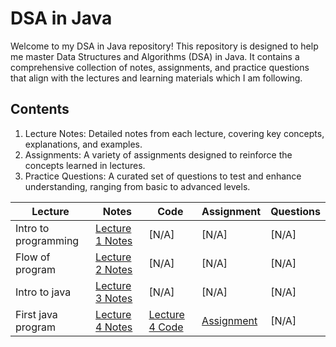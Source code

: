 # DSA in Java

Welcome to my DSA in Java repository! This repository is designed to help me master Data Structures and Algorithms (DSA) in Java. It contains a comprehensive collection of notes, assignments, and practice questions that align with the lectures and learning materials which I am following.

## Contents
1. Lecture Notes: Detailed notes from each lecture, covering key concepts, explanations, and examples.
2. Assignments: A variety of assignments designed to reinforce the concepts learned in lectures.
3. Practice Questions: A curated set of questions to test and enhance understanding, ranging from basic to advanced levels.

| Lecture | Notes                                      | Code                            | Assignment                                      | Questions                                      |
|---------|--------------------------------------------|---------------------------------|------------------------------------------------|------------------------------------------------|
| Intro to programming | [Lecture 1 Notes](https://github.com/kartik-giri/DSA-Practices/blob/main/01.%20Intro-to-programming/intro-to-programming.png)  | [N/A]| [N/A]    | [N/A]     |
| Flow of program | [Lecture 2 Notes](https://github.com/kartik-giri/DSA-Practices/blob/main/02.%20Flow-of-program/FlowOfProgram.png)  | [N/A]| [N/A]    | [N/A]     |
| Intro to java | [Lecture 3 Notes](https://github.com/kartik-giri/DSA-Practices/blob/main/03.%20Inroduction-to-java/Java%20Intro.png)  | [N/A]| [N/A]    | [N/A]     |
| First java program | [Lecture 4 Notes](https://github.com/kartik-giri/DSA-Practices/blob/main/04.%20First-java-program/First_Java_Program_Notes.pdf)  | [Lecture 4 Code](https://github.com/kartik-giri/DSA-Practices/tree/main/04.%20First-java-program/Code/FIrst_java_program/src)| [Assignment](https://github.com/kartik-giri/DSA-Practices/tree/main/04.%20First-java-program/Code/FIrst_java_program/src/Assignement)    | [N/A]     |